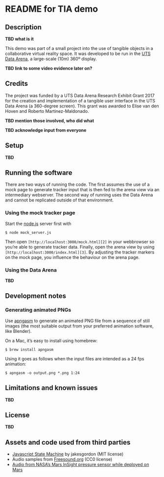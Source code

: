 # README for TIA demo

## Description
**TBD what is it**

This demo was part of a small project into the use of tangible objects in a collaborative virtual reality space. It was developed to be run in the [UTS Data Arena][1], a large-scale (10m) 360º display.

**TBD link to some video evidence later on?**

## Credits
The project was funded by a UTS Data Arena Research Exhibit Grant 2017 for the creation and implementation of a tangible user interface in the UTS Data Arena (a 360-degree screen). This grant was awarded to Elise van den Hoven and Roberto Martinez-Maldonado.

**TBD mention those involved, who did what**

**TBD acknowledge input from everyone**

## Setup
**TBD**

## Running the software
There are two ways of running the code. The first assumes the use of a mock page to generate tracker input that is then fed to the arena view via an intermediary webserver. The second way of running uses the Data Arena and cannot be replicated outside of that environment.

### Using the mock tracker page
Start the [node.js][2] server first with

	$ node mock_server.js

Then open `[http://localhost:3000/mock.html][2]` in your webbrowser so you’re able to generate tracker data. Finally, open the arena view by using `[http://localhost:3000/index.html][3]`. By adjusting the tracker markers on the mock page, you influence the behaviour on the arena page.

### Using the Data Arena
**TBD**

## Development notes

### Generating animated PNGs
Use [apngasm][3] to generate an animated PNG file from a sequence of still images (the most suitable output from your preferred animation software, like Blender).

On a Mac, it’s easy to install using homebrew:

	$ brew install apngasm

Using it goes as follows when the input files are intended as a 24 fps animation:

	$ apngasm -o output.png *.png 1:24

## Limitations and known issues
**TBD**

## License
**TBD**

## Assets and code used from third parties
- [Javascript State Machine][4] by jakesgordon (MIT license)
- Audio samples from [Freesound.org][5] (CC0 license)
- [Audio from NASA’s Mars InSight pressure sensor while deployed on Mars][6]

[1]:	https://www.uts.edu.au/partners-and-community/data-arena/overview
[2]:	https://nodejs.org/en/
[3]:	https://github.com/apngasm/apngasm
[4]:	https://github.com/jakesgordon/javascript-state-machine
[5]:	https://freesound.org/
[6]:	https://www.nasa.gov/connect/sounds/index.html